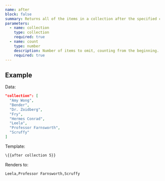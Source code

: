 ```yaml
---
name: after
block: false
summary: Returns all of the items in a collection after the specified count as a comma-separated string.
parameters:
  - name: collection
    type: collection
    required: true
  - name: count
    type: number
    description: Number of items to omit, counting from the beginning.
    required: true
---
```


## Example

Data:

```json
"collection": [
  "Amy Wong",
  "Bender",
  "Dr. Zoidberg",
  "Fry",
  "Hermes Conrad",
  "Leela",
  "Professor Farnsworth",
  "Scruffy"
]
```

Template:

```html
\{{after collection 5}}
```

Renders to:

```html
Leela,Professor Farnsworth,Scruffy
```